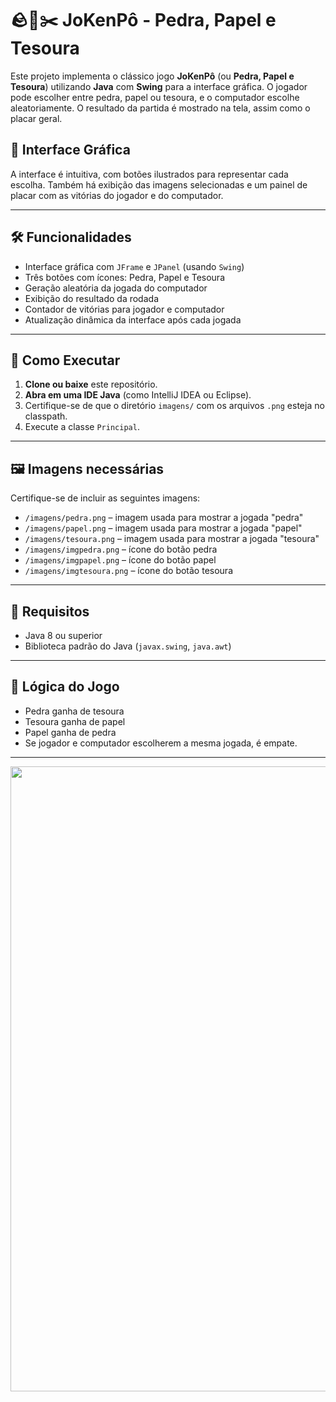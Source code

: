 
# 🪨📄✂️ JoKenPô - Pedra, Papel e Tesoura

Este projeto implementa o clássico jogo **JoKenPô** (ou **Pedra, Papel e Tesoura**) utilizando **Java** com **Swing** para a interface gráfica. O jogador pode escolher entre pedra, papel ou tesoura, e o computador escolhe aleatoriamente. O resultado da partida é mostrado na tela, assim como o placar geral.

## 📸 Interface Gráfica

A interface é intuitiva, com botões ilustrados para representar cada escolha. Também há exibição das imagens selecionadas e um painel de placar com as vitórias do jogador e do computador.

---

## 🛠️ Funcionalidades

- Interface gráfica com `JFrame` e `JPanel` (usando `Swing`)
- Três botões com ícones: Pedra, Papel e Tesoura
- Geração aleatória da jogada do computador
- Exibição do resultado da rodada
- Contador de vitórias para jogador e computador
- Atualização dinâmica da interface após cada jogada

---

## 🚀 Como Executar

1. **Clone ou baixe** este repositório.
2. **Abra em uma IDE Java** (como IntelliJ IDEA ou Eclipse).
3. Certifique-se de que o diretório `imagens/` com os arquivos `.png` esteja no classpath.
4. Execute a classe `Principal`.

---

## 🖼️ Imagens necessárias

Certifique-se de incluir as seguintes imagens:

- `/imagens/pedra.png` – imagem usada para mostrar a jogada "pedra"
- `/imagens/papel.png` – imagem usada para mostrar a jogada "papel"
- `/imagens/tesoura.png` – imagem usada para mostrar a jogada "tesoura"
- `/imagens/imgpedra.png` – ícone do botão pedra
- `/imagens/imgpapel.png` – ícone do botão papel
- `/imagens/imgtesoura.png` – ícone do botão tesoura

---

## 📌 Requisitos

- Java 8 ou superior
- Biblioteca padrão do Java (`javax.swing`, `java.awt`)

---

## 🧠 Lógica do Jogo

- Pedra ganha de tesoura
- Tesoura ganha de papel
- Papel ganha de pedra
- Se jogador e computador escolherem a mesma jogada, é empate.
  
---

<div align="center">
<img src="https://github.com/user-attachments/assets/43162a0c-815d-4883-8ef4-eb7677aaa646" width="1000px" />
</div>


